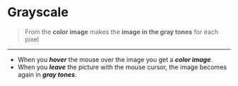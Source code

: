 # Grayscale

> From the **color image** makes the **image in the gray tones** for each pixel

****

* When you ***hover*** the mouse over the image you get a ***color image***.
* When you ***leave*** the picture with the mouse cursor, the image becomes again in ***gray tones***.